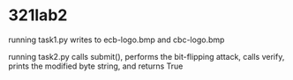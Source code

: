 # 321lab2

running task1.py writes to ecb-logo.bmp and cbc-logo.bmp

running task2.py calls submit(), performs the bit-flipping attack, calls verify, prints the modified byte string, and returns True
